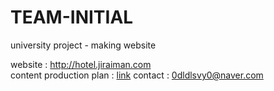 # TEAM-INITIAL
university project - making website


website : http://hotel.jiraiman.com  
content production plan : [link](https://docs.google.com/presentation/d/1TBo1m0aPeK5csS5grJBSO9h71pDZ0-GsnIcarE5OiUw/edit?usp=sharing  )
contact : 0dldlsvy0@naver.com  
